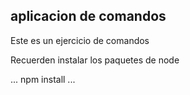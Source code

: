 ## aplicacion de comandos

Este es un ejercicio de comandos

Recuerden instalar los paquetes de node 

...
npm install
...